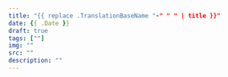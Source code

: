 ```yaml
---
title: "{{ replace .TranslationBaseName "-" " " | title }}"
date: {{ .Date }}
draft: true
tags: [""]
img: ""
src: ""
description: ""
---
```


<!--more-->
